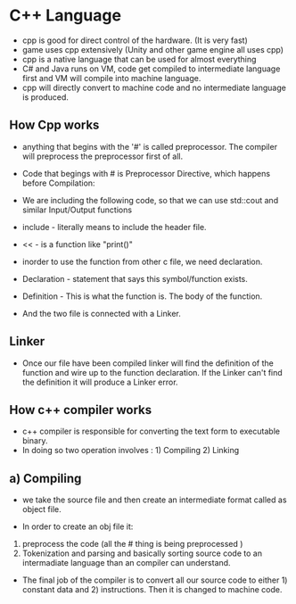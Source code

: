 # C++ Language
- cpp is good for direct control of the hardware. (It is very fast)
- game uses cpp extensively (Unity and other game engine all uses cpp)
- cpp is a native language that can be used for almost everything
- C# and Java runs on VM, code get compiled to intermediate language first and VM will compile into machine language.
- cpp will directly convert to machine code and no intermediate language is produced.
 
## How Cpp works

- anything that begins with the '#' is called preprocessor. The compiler will preprocess the preprocessor first of all. 
- Code that begings with # is Preprocessor Directive, which happens before Compilation:
- We are including the following code, so that we can use std::cout and similar Input/Output functions
- include - literally means to include the header file.

- << - is a function like "print()"

- inorder to use the function from other c file, we need declaration. 
- Declaration  - statement that says this symbol/function exists.
- Definition - This is what the function is. The body of the function.
- And the two file is connected with a Linker.

## Linker 
- Once our file have been compiled linker will find the definition of the function and wire up to the function declaration. If the Linker can't find the definition it will produce a Linker error. 

## How c++ compiler works

- c++ compiler is responsible for converting the text form to executable binary.
- In doing so two operation involves : 1) Compiling 2) Linking

## a) Compiling

- we take the source file and then create an intermediate format called as object file. 

- In order to create an obj file it: 

1)  preprocess the code (all the # thing is being preprocessed )
2) Tokenization and parsing and basically sorting source code to an intermadiate language than an compiler can understand. 

- The final job of the compiler is to convert all our source code to either 1) constant data and 2) instructions. Then it is changed to machine code.
